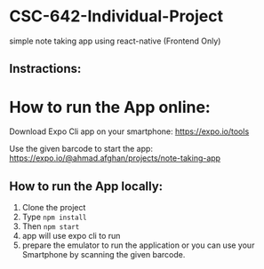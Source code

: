 # CSC-642-Individual-Project
simple note taking app using react-native (Frontend Only) 

## Instractions:
# How to run the App online: 
Download Expo Cli app on your smartphone: https://expo.io/tools

Use the given barcode to start the app: https://expo.io/@ahmad.afghan/projects/note-taking-app


## How to run the App locally: 
1. Clone the project 
2. Type  ```npm install```
3. Then ```npm start```
4. app will use expo cli to run
5. prepare the emulator to run the application or you can use your Smartphone by scanning the given barcode. 
